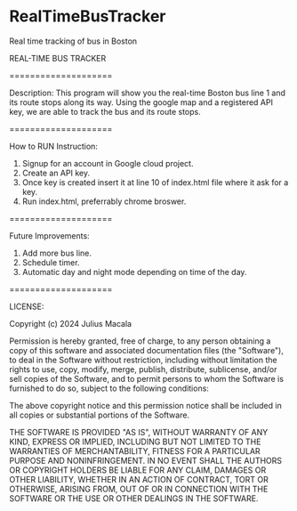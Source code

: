 # RealTimeBusTracker
Real time tracking of bus in Boston

REAL-TIME BUS TRACKER

====================

Description: 
This program will show you the real-time Boston bus line 1 and its route stops along its way.
Using the google map and a registered API key, we are able to track the bus and its route stops.

====================

How to RUN Instruction: 
1. Signup for an account in Google cloud project.
2. Create an API key.
3. Once key is created insert it at line 10 of index.html file where it ask for a key.
4. Run index.html, preferrably chrome broswer.

====================

Future Improvements:
1. Add more bus line.
2. Schedule timer.
3. Automatic day and night mode depending on time of the day.

====================

LICENSE:

Copyright (c) 2024 Julius Macala

Permission is hereby granted, free of charge, to any person obtaining a copy of this software and associated documentation files (the "Software"), 
to deal in the Software without restriction, including without limitation the rights to use, copy, modify, merge, publish, distribute, sublicense,
and/or sell copies of the Software, and to permit persons to whom the Software is furnished to do so, subject to the following conditions:

The above copyright notice and this permission notice shall be included in all copies or substantial portions of the Software.

THE SOFTWARE IS PROVIDED "AS IS", WITHOUT WARRANTY OF ANY KIND, EXPRESS OR IMPLIED, INCLUDING BUT NOT LIMITED TO THE WARRANTIES OF MERCHANTABILITY,
FITNESS FOR A PARTICULAR PURPOSE AND NONINFRINGEMENT. IN NO EVENT SHALL THE AUTHORS OR COPYRIGHT HOLDERS BE LIABLE FOR ANY CLAIM, DAMAGES OR OTHER
LIABILITY, WHETHER IN AN ACTION OF CONTRACT, TORT OR OTHERWISE, ARISING FROM, OUT OF OR IN CONNECTION WITH THE SOFTWARE OR THE USE OR OTHER DEALINGS 
IN THE SOFTWARE.
